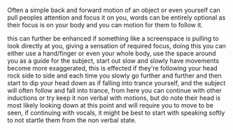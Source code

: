 Often a simple back and forward motion of an object or even yourself can pull peoples attention and focus it on you, words can be entirely optional as their focus is on your body and you can motion for them to follow it.

this can further be enhanced if something like a screenspace is pulling to look directly at you, giving a sensation of required focus, doing this you can either use a hand/finger or even your whole body, use the space around you as a guide for the subject, start out slow and slowly have movements become more exaggerated, this is effected if they're following your head rock side to side and each time you slowly go further and further and then start to dip your head down as if falling into trance yourself, and the subject will often follow and fall into trance, from here you can continue with other inductions or try keep it non verbal with motions, but do note their head is most likely looking down at this point and will require you to move to be seen, if continuing with vocals, it might be best to start with speaking softly to not startle them from the non verbal state. 